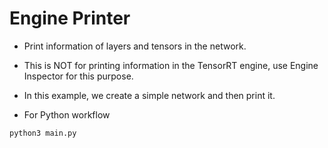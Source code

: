 # Engine Printer

+ Print information of layers and tensors in the network.

+ This is NOT for printing information in the TensorRT engine, use Engine Inspector for this purpose.

+ In this example, we create a simple network and then print it.

+ For Python workflow

```shell
python3 main.py
```
